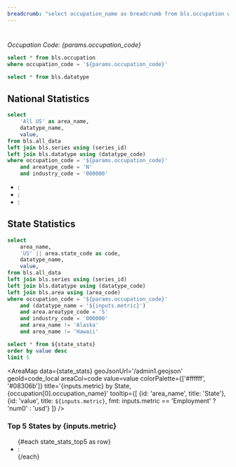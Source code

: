 ```yaml
---
breadcrumb: "select occupation_name as breadcrumb from bls.occupation where occupation_code = '${params.occupation_code}'"
---
```




# <Value data={occupation} value=occupation_name />
_Occupation Code: {params.occupation_code}_

```sql occupation
select * from bls.occupation
where occupation_code = '${params.occupation_code}'
```

```sql datatype
select * from bls.datatype
```

## National Statistics

```sql national_stats
select
    'All US' as area_name,
    datatype_name,
    value,
from bls.all_data
left join bls.series using (series_id)
left join bls.datatype using (datatype_code)
where occupation_code = '${params.occupation_code}'
    and areatype_code = 'N'
    and industry_code = '000000'
```



- <Value data={national_stats} value=datatype_name row=3 />: <b><Value data={national_stats} value=value row=3 fmt=usd /></b>
- <Value data={national_stats} value=datatype_name row=12 />: <b><Value data={national_stats} value=value row=12 fmt=usd /></b>
- <Value data={national_stats} value=datatype_name row=0 />: <b><Value data={national_stats} value=value row=0 fmt=num0 /></b>

<ButtonGroup name=metric>
    <ButtonGroupItem valueLabel="Annual mean wage" value="Annual mean wage" default />
    <ButtonGroupItem valueLabel="Employment" value="Employment" />
    <ButtonGroupItem valueLabel="25th percentile" value="Annual 25th percentile wage" />
    <ButtonGroupItem valueLabel="Median wage" value="Annual median wage" />
    <ButtonGroupItem valueLabel="75th percentile" value="Annual 75th percentile wage" />
</ButtonGroup>


## State Statistics

```sql state_stats
select
    area_name,
    'US' || area.state_code as code,
    datatype_name,
    value,
from bls.all_data
left join bls.series using (series_id)
left join bls.datatype using (datatype_code)
left join bls.area using (area_code)
where occupation_code = '${params.occupation_code}'
    and (datatype_name = '${inputs.metric}')
    and area.areatype_code = 'S'
    and industry_code = '000000'
    and area_name != 'Alaska'
    and area_name != 'Hawaii'
```


```sql state_stats_top5
select * from ${state_stats} 
order by value desc 
limit 5
```

<AreaMap
    data={state_stats}
    geoJsonUrl='/admin1.geojson'
    geoId=code_local
    areaCol=code
    value=value
    colorPalette={['#ffffff', '#08306b']}
    title='{inputs.metric} by State, {occupation[0].occupation_name}'
    tooltip={[
        {id: 'area_name', title: 'State'},
        {id: 'value', title: `${inputs.metric}`, fmt: inputs.metric == 'Employment' ? 'num0' : 'usd'}
    ]}
/>

### Top 5 States by {inputs.metric}

<ul class=markdown>
{#each state_stats_top5 as row}
<li class=markdown>
<Value data={row} column=area_name />: <b><Value data={row} column=value fmt={inputs.metric == 'Employment' ? 'num0' : 'usd'} /></b>
</li>
{/each}
</ul>




